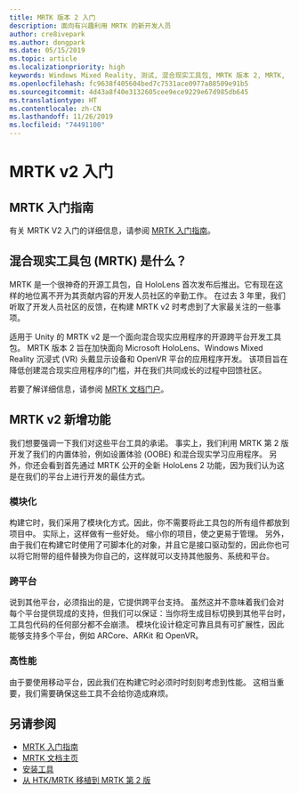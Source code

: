 ```yaml
---
title: MRTK 版本 2 入门
description: 面向有兴趣利用 MRTK 的新开发人员
author: cre8ivepark
ms.author: dongpark
ms.date: 05/15/2019
ms.topic: article
ms.localizationpriority: high
keywords: Windows Mixed Reality, 测试, 混合现实工具包, MRTK 版本 2, MRTK, 工具, SDK, HoloLens, HoloLens 2
ms.openlocfilehash: fc9638f405604bed7c7531ace0977a88509e91b5
ms.sourcegitcommit: 4d43a8f40e3132605cee9ece9229e67d985db645
ms.translationtype: HT
ms.contentlocale: zh-CN
ms.lasthandoff: 11/26/2019
ms.locfileid: "74491100"
---
```

# <a name="getting-started-with-mrtk-v2"></a>MRTK v2 入门

## <a name="mrtk-getting-started-guide"></a>MRTK 入门指南
有关 MRTK V2 入门的详细信息，请参阅 [MRTK 入门指南](https://microsoft.github.io/MixedRealityToolkit-Unity/Documentation/GettingStartedWithTheMRTK.html)。

## <a name="what-is-mixed-reality-toolkit-mrtk"></a>混合现实工具包 (MRTK) 是什么？
MRTK 是一个很神奇的开源工具包，自 HoloLens 首次发布后推出。它有现在这样的地位离不开为其贡献内容的开发人员社区的辛勤工作。 在过去 3 年里，我们听取了开发人员社区的反馈，在构建 MRTK v2 时考虑到了大家最关注的一些事项。  

适用于 Unity 的 MRTK v2 是一个面向混合现实应用程序的开源跨平台开发工具包。  MRTK 版本 2 旨在加快面向 Microsoft HoloLens、Windows Mixed Reality 沉浸式 (VR) 头戴显示设备和 OpenVR 平台的应用程序开发。 该项目旨在降低创建混合现实应用程序的门槛，并在我们共同成长的过程中回馈社区。 

若要了解详细信息，请参阅 [MRTK 文档门户](https://microsoft.github.io/MixedRealityToolkit-Unity/README.html)。

## <a name="new-with-mrtk-v2"></a>MRTK v2 新增功能
我们想要强调一下我们对这些平台工具的承诺。  事实上，我们利用 MRTK 第 2 版开发了我们的内置体验，例如设置体验 (OOBE) 和混合现实学习应用程序。  另外，你还会看到首先通过 MRTK 公开的全新 HoloLens 2 功能，因为我们认为这是在我们的平台上进行开发的最佳方式。 

### <a name="modular"></a>模块化
构建它时，我们采用了模块化方式。因此，你不需要将此工具包的所有组件都放到项目中。  实际上，这样做有一些好处。  缩小你的项目，使之更易于管理。  另外，由于我们在构建它时使用了可脚本化的对象，并且它是接口驱动型的，因此你也可以将它附带的组件替换为你自己的，这样就可以支持其他服务、系统和平台。

### <a name="cross-platform"></a>跨平台
说到其他平台，必须指出的是，它提供跨平台支持。  虽然这并不意味着我们会对每个平台提供现成的支持，但我们可以保证：当你将生成目标切换到其他平台时，工具包代码的任何部分都不会崩溃。  模块化设计稳定可靠且具有可扩展性，因此能够支持多个平台，例如 ARCore、ARKit 和 OpenVR。

### <a name="performant"></a>高性能
由于要使用移动平台，因此我们在构建它时必须时时刻刻考虑到性能。  这相当重要，我们需要确保这些工具不会给你造成麻烦。

## <a name="see-also"></a>另请参阅
* [MRTK 入门指南](https://microsoft.github.io/MixedRealityToolkit-Unity/Documentation/GettingStartedWithTheMRTK.html)
* [MRTK 文档主页](https://microsoft.github.io/MixedRealityToolkit-Unity/README.html)
* [安装工具](install-the-tools.md)
* [从 HTK/MRTK 移植到 MRTK 第 2 版](https://microsoft.github.io/MixedRealityToolkit-Unity/Documentation/HTKToMRTKPortingGuide.html)
